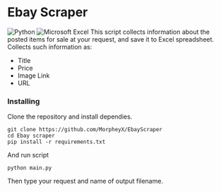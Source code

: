 # Ebay Scraper
![Python](https://img.shields.io/badge/python-3670A0?style=for-the-badge&logo=python&logoColor=ffdd54) ![Microsoft Excel](https://img.shields.io/badge/Microsoft_Excel-217346?style=for-the-badge&logo=microsoft-excel&logoColor=white)
This script collects information about the posted items for sale at your request, and save it to Excel spreadsheet.
Collects such information as:
- Title
- Price
- Image Link
- URL



### Installing

Clone the repository and install dependies.
```
git clone https://github.com/MorpheyX/EbayScraper
cd Ebay scraper
pip install -r requirements.txt
```

And run script

```
python main.py
```

Then type your request and name of output filename.
